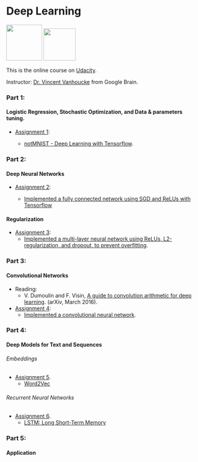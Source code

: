 # Deep Learning 
<img width="95" src="https://github.com/ttungl/Deep-Learning-Google/blob/master/Lesson1/googlelogo.png"> <img width="85" src="https://github.com/ttungl/Deep-Learning-Google/blob/master/Lesson1/tensorflow.png">

This is the online course on [Udacity](https://www.udacity.com/course/deep-learning--ud730).

Instructor: [Dr. Vincent Vanhoucke](https://research.google.com/pubs/VincentVanhoucke.html) from Google Brain.

### Part 1: 
#### Logistic Regression, Stochastic Optimization, and Data & parameters tuning. 
* [Assignment 1](https://github.com/tensorflow/tensorflow/blob/master/tensorflow/examples/udacity/1_notmnist.ipynb):

  + [notMNIST - Deep Learning with Tensorflow](https://github.com/ttungl/Deep-Learning-by-Google/blob/master/Lesson1/DeepLearning_assignment_1.ipynb). 

### Part 2:
#### Deep Neural Networks
* [Assignment 2](https://github.com/tensorflow/tensorflow/blob/master/tensorflow/examples/udacity/2_fullyconnected.ipynb):

  + [Implemented a fully connected network using SGD and ReLUs with Tensorflow](https://github.com/ttungl/Deep-Learning-Google/blob/master/Lesson1/2_fully_connected_network_using_SGD.ipynb)
              
#### Regularization
* [Assignment 3](https://github.com/tensorflow/tensorflow/blob/master/tensorflow/examples/udacity/3_regularization.ipynb):
  + [Implemented a multi-layer neural network using ReLUs, L2-regularization, and dropout, to prevent overfitting](https://github.com/ttungl/Deep-Learning-Google/blob/master/Lesson1/3_Regularization.ipynb).
  
### Part 3:
#### Convolutional Networks
* Reading: 
  + V. Dumoulin and F. Visin, [A guide to convolution arithmetic for deep learning](https://arxiv.org/pdf/1603.07285.pdf). (arXiv, March 2016). 
* [Assignment 4](https://github.com/tensorflow/tensorflow/blob/master/tensorflow/examples/udacity/4_convolutions.ipynb):
  + [Implemented a convolutional neural network](https://github.com/ttungl/Deep-Learning-Google/blob/master/Lesson1/4_Convolutional_Neural_Networks.ipynb).
  
### Part 4: 
#### Deep Models for Text and Sequences
###### Embeddings 
* [Assignment 5](https://github.com/tensorflow/tensorflow/blob/master/tensorflow/examples/udacity/5_word2vec.ipynb).
  + [Word2Vec]()
  
###### Recurrent Neural Networks
* [Assignment 6](https://github.com/tensorflow/tensorflow/blob/master/tensorflow/examples/udacity/6_lstm.ipynb).
  + [LSTM: Long Short-Term Memory]()
  
### Part 5: 
#### Application
